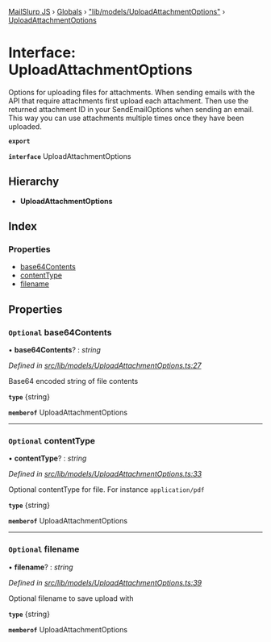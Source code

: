 [MailSlurp JS](../README.md) › [Globals](../globals.md) › ["lib/models/UploadAttachmentOptions"](../modules/_lib_models_uploadattachmentoptions_.md) › [UploadAttachmentOptions](_lib_models_uploadattachmentoptions_.uploadattachmentoptions.md)

# Interface: UploadAttachmentOptions

Options for uploading files for attachments. When sending emails with the API that require attachments first upload each attachment. Then use the returned attachment ID in your SendEmailOptions when sending an email. This way you can use attachments multiple times once they have been uploaded.

**`export`** 

**`interface`** UploadAttachmentOptions

## Hierarchy

* **UploadAttachmentOptions**

## Index

### Properties

* [base64Contents](_lib_models_uploadattachmentoptions_.uploadattachmentoptions.md#optional-base64contents)
* [contentType](_lib_models_uploadattachmentoptions_.uploadattachmentoptions.md#optional-contenttype)
* [filename](_lib_models_uploadattachmentoptions_.uploadattachmentoptions.md#optional-filename)

## Properties

### `Optional` base64Contents

• **base64Contents**? : *string*

*Defined in [src/lib/models/UploadAttachmentOptions.ts:27](https://github.com/mailslurp/mailslurp-client-ts-js/blob/fc9510a/src/lib/models/UploadAttachmentOptions.ts#L27)*

Base64 encoded string of file contents

**`type`** {string}

**`memberof`** UploadAttachmentOptions

___

### `Optional` contentType

• **contentType**? : *string*

*Defined in [src/lib/models/UploadAttachmentOptions.ts:33](https://github.com/mailslurp/mailslurp-client-ts-js/blob/fc9510a/src/lib/models/UploadAttachmentOptions.ts#L33)*

Optional contentType for file. For instance `application/pdf`

**`type`** {string}

**`memberof`** UploadAttachmentOptions

___

### `Optional` filename

• **filename**? : *string*

*Defined in [src/lib/models/UploadAttachmentOptions.ts:39](https://github.com/mailslurp/mailslurp-client-ts-js/blob/fc9510a/src/lib/models/UploadAttachmentOptions.ts#L39)*

Optional filename to save upload with

**`type`** {string}

**`memberof`** UploadAttachmentOptions
